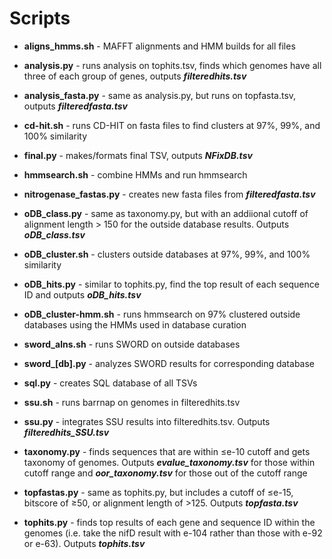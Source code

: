 # Scripts

+ **aligns_hmms.sh** - MAFFT alignments and HMM builds for all files

+ **analysis.py** - runs analysis on tophits.tsv, finds which genomes have all three of each group of genes, outputs ***filteredhits.tsv***

+ **analysis_fasta.py** - same as analysis.py, but runs on topfasta.tsv, outputs ***filteredfasta.tsv***

+ **cd-hit.sh** - runs CD-HIT on fasta files to find clusters at 97%, 99%, and 100% similarity

+ **final.py** - makes/formats final TSV, outputs ***NFixDB.tsv***

+ **hmmsearch.sh** - combine HMMs and run hmmsearch

+ **nitrogenase_fastas.py** - creates new fasta files from ***filteredfasta.tsv***

+ **oDB_class.py** - same as taxonomy.py, but with an addiional cutoff of alignment length > 150 for the outside database results. Outputs ***oDB_class.tsv***

+ **oDB_cluster.sh** - clusters outside databases at 97%, 99%, and 100% similarity

+ **oDB_hits.py** - similar to tophits.py, find the top result of each sequence ID and outputs ***oDB_hits.tsv***

+ **oDB_cluster-hmm.sh** - runs hmmsearch on 97% clustered outside databases using the HMMs used in database curation

+ **sword_alns.sh** - runs SWORD on outside databases

+ **sword_[db].py** - analyzes SWORD results for corresponding database

+ **sql.py** - creates SQL database of all TSVs

+ **ssu.sh** - runs barrnap on genomes in filteredhits.tsv

+ **ssu.py** - integrates SSU results into filteredhits.tsv. Outputs ***filteredhits_SSU.tsv***

+ **taxonomy.py** - finds sequences that are within ≤e-10 cutoff and gets taxonomy of genomes. Outputs ***evalue_taxonomy.tsv*** for those within cutoff range and ***oor_taxonomy.tsv*** for those out of the cutoff range

+ **topfastas.py** - same as tophits.py, but includes a cutoff of ≤e-15, bitscore of ≥50, or alignment length of >125. Outputs ***topfasta.tsv***

+ **tophits.py** - finds top results of each gene and sequence ID within the genomes (i.e. take the nifD result with e-104 rather than those with e-92 or e-63). Outputs ***tophits.tsv***
